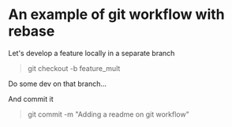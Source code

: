 # An example of git workflow with rebase

Let's develop a feature locally in a separate branch

> git checkout -b feature_mult

Do some dev on that branch...

And commit it

> git commit -m "Adding a readme on git workflow"





